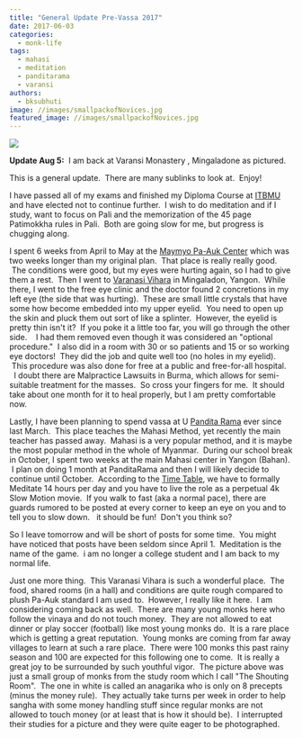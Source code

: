 ```yaml
---
title: "General Update Pre-Vassa 2017"
date: 2017-06-03
categories: 
  - monk-life
tags: 
  - mahasi
  - meditation
  - panditarama
  - varansi
authors: 
  - bksubhuti
image: //images/smallpackofNovices.jpg
featured_image: //images/smallpackofNovices.jpg
---
```


[![](/images/smallpackofNovices.jpg)](https://subhuti.withmetta.net/wp-content/uploads/2017/06/smallpackofNovices.jpg)

**Update Aug 5:**  I am back at Varansi Monastery , Mingaladone as pictured.

This is a general update.  There are many sublinks to look at.  Enjoy!

I have passed all of my exams and finished my Diploma Course at [ITBMU](http://www.itbmu.org.mm/) and have elected not to continue further.  I wish to do meditation and if I study, want to focus on Pali and the memorization of the 45 page Patimokkha rules in Pali.  Both are going slow for me, but progress is chugging along.

I spent 6 weeks from April to May at the [Maymyo Pa-Auk Center](https://subhuti.withmetta.net/2017/05/24/maymo-pa-auk-pyin-oo-lwin/) which was two weeks longer than my original plan.  That place is really really good.  The conditions were good, but my eyes were hurting again, so I had to give them a rest.  Then I went to [Varanasi Vihara](https://subhuti.withmetta.net/2016/05/26/visit-varanasi-monastery-mingaladon/) in Mingaladon, Yangon.  While there, I went to the free eye clinic and the doctor found 2 concretions in my left eye (the side that was hurting).  These are small little crystals that have some how become embedded into my upper eyelid.  You need to open up the skin and pluck them out sort of like a splinter.  However, the eyelid is pretty thin isn't it?  If you poke it a little too far, you will go through the other side.    I had them removed even though it was considered an "optional procedure."  I also did in a room with 30 or so patients and 15 or so working eye doctors!  They did the job and quite well too (no holes in my eyelid).  This procedure was also done for free at a public and free-for-all hospital.   I doubt there are Malpractice Lawsuits in Burma, which allows for semi-suitable treatment for the masses.  So cross your fingers for me.  It should take about one month for it to heal properly, but I am pretty comfortable now.

Lastly, I have been planning to spend vassa at U [Pandita Rama](http://www.panditarama.net/index.html) ever since last March.  This place teaches the Mahasi Method, yet recently the main teacher has passed away.  Mahasi is a very popular method, and it is maybe the most popular method in the whole of Myanmar.  During our school break in October, I spent two weeks at the main Mahasi center in Yangon (Bahan).  I plan on doing 1 month at PanditaRama and then I will likely decide to continue until October.  According to the [Time Table](http://www.panditarama.net/pgsbs/timetable.html), we have to formally Meditate 14 hours per day and you have to live the role as a perpetual 4k Slow Motion movie.  If you walk to fast (aka a normal pace), there are guards rumored to be posted at every corner to keep an eye on you and to tell you to slow down.   it should be fun!  Don't you think so?

So I leave tomorrow and will be short of posts for some time.  You might have noticed that posts have been seldom since April 1.  Meditation is the name of the game.  i am no longer a college student and I am back to my normal life.

Just one more thing.  This Varanasi Vihara is such a wonderful place.  The food, shared rooms (in a hall) and conditions are quite rough compared to plush Pa-Auk standard I am used to.  However, I really like it here.  I am considering coming back as well.  There are many young monks here who follow the vinaya and do not touch money.  They are not allowed to eat dinner or play soccer (football) like most young monks do.  It is a rare place which is getting a great reputation.  Young monks are coming from far away villages to learn at such a rare place.  There were 100 monks this past rainy season and 100 are expected for this following one to come.  It is really a great joy to be surrounded by such youthful vigor.  The picture above was just a small group of monks from the study room which I call "The Shouting Room".  The one in white is called an anagarika who is only on 8 precepts (minus the money rule).  They actually take turns per week in order to help sangha with some money handling stuff since regular monks are not allowed to touch money (or at least that is how it should be).  I interrupted their studies for a picture and they were quite eager to be photographed.